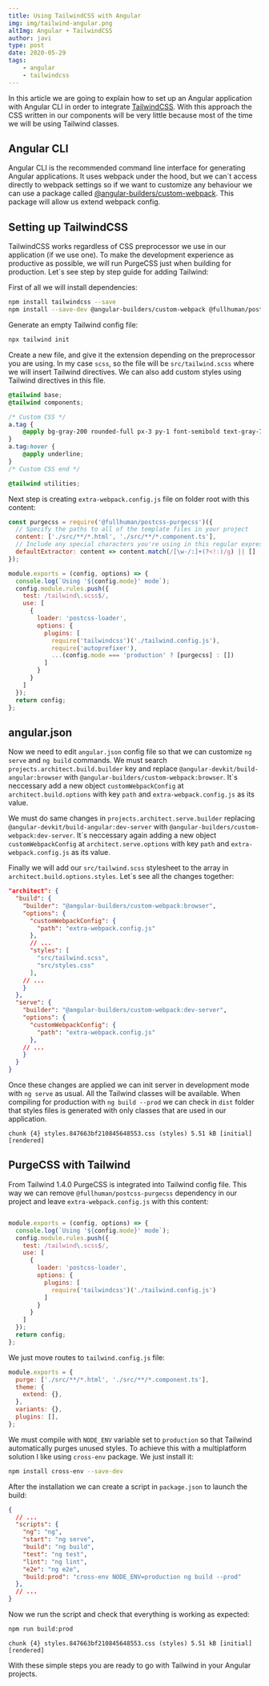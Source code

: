 ```yaml
---
title: Using TailwindCSS with Angular
img: img/tailwind-angular.png
altImg: Angular + TailwindCSS
author: javi
type: post
date: 2020-05-29
tags:
    - angular
    - tailwindcss
---
```


In this article we are going to explain how to set up an Angular application with Angular CLI in order to integrate [TailwindCSS][1]. With this
approach the CSS written in our components will be very little because most of the time we will be using Tailwind classes.

## Angular CLI

Angular CLI is the recommended command line interface for generating Angular applications. It uses webpack under the hood, but we can´t
access directly to webpack settings so if we want to customize any behaviour we can use a package called [@angular-builders/custom-webpack][2].
This package will allow us extend webpack config.

## Setting up TailwindCSS

TailwindCSS works regardless of CSS preprocessor we use in our application (if we use one). To make the development experience as 
productive as possible, we will run PurgeCSS just when building for production. Let´s see step by step guide for adding Tailwind:

First of all we will install dependencies:

```bash
npm install tailwindcss --save
npm install --save-dev @angular-builders/custom-webpack @fullhuman/postcss-purgecss
```

Generate an empty Tailwind config file:

```bash
npx tailwind init
```

Create a new file, and give it the extension depending on the preprocessor you are using. In my case `scss`, so the file
will be `src/tailwind.scss` where we will insert Tailwind directives. We can also add custom styles using Tailwind directives 
in this file.

```css
@tailwind base;
@tailwind components;

/* Custom CSS */
a.tag {
    @apply bg-gray-200 rounded-full px-3 py-1 font-semibold text-gray-700;
}
a.tag:hover {
    @apply underline;
}
/* Custom CSS end */

@tailwind utilities;
```

Next step is creating `extra-webpack.config.js` file on folder root with this content:

```js
const purgecss = require('@fullhuman/postcss-purgecss')({
  // Specify the paths to all of the template files in your project
  content: ['./src/**/*.html', './src/**/*.component.ts'],
  // Include any special characters you're using in this regular expression
  defaultExtractor: content => content.match(/[\w-/:]+(?<!:)/g) || []
});

module.exports = (config, options) => {
  console.log(`Using '${config.mode}' mode`);
  config.module.rules.push({
    test: /tailwind\.scss$/,
    use: [
      {
        loader: 'postcss-loader',
        options: {
          plugins: [
            require('tailwindcss')('./tailwind.config.js'),
            require('autoprefixer'),
            ...(config.mode === 'production' ? [purgecss] : [])
          ]
        }
      }
    ]
  });
  return config;
};
```

## angular.json
Now we need to edit `angular.json` config file so that we can customize `ng serve` and `ng build` commands. We must search
`projects.architect.build.builder` key and replace `@angular-devkit/build-angular:browser` with
`@angular-builders/custom-webpack:browser`. It´s neccessary add a new object `customWebpackConfig` at `architect.build.options`
with key `path` and `extra-webpack.config.js` as its value.

We must do same changes in `projects.architect.serve.builder` replacing `@angular-devkit/build-angular:dev-server` with
`@angular-builders/custom-webpack:dev-server`.  It´s neccessary again adding a new object `customWebpackConfig` at `architect.serve.options`
with key `path` and `extra-webpack.config.js` as its value.

Finally we will add our `src/tailwind.scss` stylesheet to the array in `architect.build.options.styles`. Let´s see all the changes together:

```json {linenos=table,hl_lines=[3,"5-7", 10, 17, "19-21"]}
"architect": {
  "build": {
    "builder": "@angular-builders/custom-webpack:browser",
    "options": {
      "customWebpackConfig": {           
        "path": "extra-webpack.config.js"
      },                                 
      // ...
      "styles": [
        "src/tailwind.scss",             
        "src/styles.css"
      ],
    // ...
    }
  },
  "serve": {
    "builder": "@angular-builders/custom-webpack:dev-server",
    "options": {
      "customWebpackConfig": {           
        "path": "extra-webpack.config.js"
      },                                 
    // ...
    }
  }
}
```

Once these changes are applied we can init server in development mode with `ng serve` as usual. All the Tailwind classes will
be available. When compiling for production with `ng build --prod` we can check in `dist` folder that styles files is generated
with only classes that are used in our application.

```text
chunk {4} styles.847663bf210845648553.css (styles) 5.51 kB [initial] [rendered]
```

## PurgeCSS with Tailwind
From Tailwind 1.4.0 PurgeCSS is integrated into Tailwind config file. This way we can remove `@fullhuman/postcss-purgecss`
dependency in our project and leave `extra-webpack.config.js` with this content:

```js

module.exports = (config, options) => {
  console.log(`Using '${config.mode}' mode`);
  config.module.rules.push({
    test: /tailwind\.scss$/,
    use: [
      {
        loader: 'postcss-loader',
        options: {
          plugins: [
            require('tailwindcss')('./tailwind.config.js')
          ]
        }
      }
    ]
  });
  return config;
};
```

We just move routes to `tailwind.config.js` file:

```js
module.exports = {
  purge: ['./src/**/*.html', './src/**/*.component.ts'],
  theme: {
    extend: {},
  },
  variants: {},
  plugins: [],
};
```

We must compile with `NODE_ENV` variable set to `production` so that Tailwind automatically purges unused
styles. To achieve this with a multiplatform solution I like using `cross-env` package. We just install it:

```bash
npm install cross-env --save-dev
```

After the installation we can create a script in `package.json` to launch the build:

```json {linenos=table,hl_lines=[10]}
{
  // ...
  "scripts": {
    "ng": "ng",
    "start": "ng serve",
    "build": "ng build",
    "test": "ng test",
    "lint": "ng lint",
    "e2e": "ng e2e",
    "build:prod": "cross-env NODE_ENV=production ng build --prod"
  },
  // ...
}
```

Now we run the script and check that everything is working as expected:

```bash
npm run build:prod
```

```text
chunk {4} styles.847663bf210845648553.css (styles) 5.51 kB [initial] [rendered]
```

With these simple steps you are ready to go with Tailwind in your Angular projects.

[1]: https://tailwindcss.com/
[2]: https://www.npmjs.com/package/@angular-builders/custom-webpack
